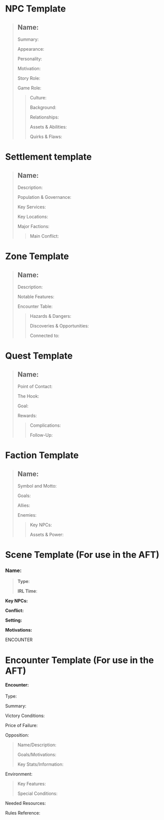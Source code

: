 # NPC Template

> ## Name:
>
> Summary:
>
> Appearance: 
> 
> Personality: 
> 
> Motivation: 
> 
> Story Role: 
>
> Game Role: 
> 
>> Culture: 
>>
>>Background: 
>> 
>> Relationships: 
>> 
>> Assets & Abilities: 
>> 
>> Quirks & Flaws: 

# Settlement template

> ## Name:
> 
> Description: 
> 
> Population & Governance: 
> 
> Key Services: 
> 
> Key Locations: 
> 
> Major Factions: 
> 
>> Main Conflict: 

# Zone Template

> ## Name:
> 
> Description: 
> 
> Notable Features: 
> 
> Encounter Table: 
> 
>> Hazards & Dangers: 
>> 
>> Discoveries & Opportunities: 
>> 
>> Connected to: 

# Quest Template

> ## Name: 
> 
> Point of Contact: 
> 
> The Hook: 
> 
> Goal: 
> 
> Rewards: 
> 
>> Complications: 
>>
>> Follow-Up: 

# Faction Template

> ## Name:
> 
> Symbol and Motto: 
> 
> Goals: 
> 
> Allies: 
> 
> Enemies: 
> 
>> Key NPCs: 
>> 
>> Assets & Power: 

# Scene Template (For use in the AFT)

### Name:

> **Type**:
>
> **IRL Time**:

**Key NPCs:** 

**Conflict:** 

**Setting:** 

**Motivations:** 

ENCOUNTER

# Encounter Template (For use in the AFT)

#### Encounter: 
Type: 

Summary: 

Victory Conditions: 

Price of Failure: 

Opposition:

> Name/Description:
>
> Goals/Motivations: 
>
> Key Stats/Information: 

Environment:

> Key Features: 
>
> Special Conditions: 

Needed Resources: 

Rules Reference: 